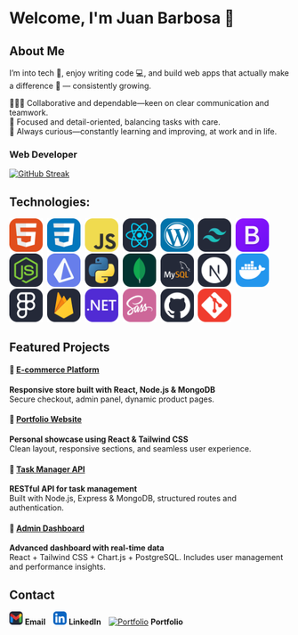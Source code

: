 # Welcome, I'm Juan Barbosa 👋 

## About Me
I’m into tech 🚀, enjoy writing code 💻, and build web apps that actually make a difference 🌱 — consistently growing.

🧑‍🤝‍🧑 Collaborative and dependable—keen on clear communication and teamwork.<br/>
📌 Focused and detail-oriented, balancing tasks with care.<br/>
🌿 Always curious—constantly learning and improving, at work and in life.


### Web Developer
<div>
<a href="https://git.io/streak-stats"><img src="https://github-readme-streak-stats.herokuapp.com?user=JuanBarbosaA&theme=highcontrast&hide_border=true&border_radius=9.5&date_format=M%20j%5B%2C%20Y%5D" alt="GitHub Streak" /></a>

</div>

## Technologies:
<div>
  <img src="https://github.com/tandpfun/skill-icons/raw/main/icons/HTML.svg" alt="HTML" title="HTML" width="60" height="60"/>  <img src="https://github.com/tandpfun/skill-icons/raw/main/icons/CSS.svg" alt="CSS" title="CSS" width="60" height="60"/>  <img src="https://github.com/tandpfun/skill-icons/raw/main/icons/JavaScript.svg" alt="JavaScript" title="JavaScript" width="60" height="60"/>  <img src="https://github.com/tandpfun/skill-icons/raw/main/icons/React-Dark.svg" alt="React" title="React" width="60" height="60"/>  <img src="https://github.com/tandpfun/skill-icons/raw/main/icons/Wordpress.svg" alt="WordPress" title="WordPress" width="60" height="60"/>  <img src="https://github.com/tandpfun/skill-icons/raw/main/icons/TailwindCSS-Dark.svg" alt="Tailwind CSS" title="Tailwind CSS" width="60" height="60"/>  <img src="https://github.com/tandpfun/skill-icons/raw/main/icons/Bootstrap.svg" alt="Bootstrap" title="Bootstrap" width="60" height="60"/>  <img src="https://github.com/tandpfun/skill-icons/raw/main/icons/NodeJS-Dark.svg" alt="Node.js" title="Node.js" width="60" height="60"/>  <img src="https://github.com/tandpfun/skill-icons/raw/main/icons/Prisma.svg" alt="Prisma" title="Prisma" width="60" height="60"/>  <img src="https://github.com/tandpfun/skill-icons/raw/main/icons/Python-Dark.svg" alt="Python" title="Python" width="60" height="60"/>  <img src="https://github.com/tandpfun/skill-icons/raw/main/icons/MongoDB.svg" alt="MongoDB" title="MongoDB" width="60" height="60"/>  <img src="https://github.com/tandpfun/skill-icons/raw/main/icons/MySQL-Dark.svg" alt="MySQL" title="MySQL" width="60" height="60"/>  <img src="https://github.com/tandpfun/skill-icons/raw/main/icons/NextJS-Dark.svg" alt="Next.js" title="Next.js" width="60" height="60"/>  <img src="https://github.com/tandpfun/skill-icons/raw/main/icons/Docker.svg" alt="Docker" title="Docker" width="60" height="60"/>  <img src="https://github.com/tandpfun/skill-icons/raw/main/icons/Figma-Dark.svg" alt="Figma" title="Figma" width="60" height="60"/>  <img src="https://github.com/tandpfun/skill-icons/raw/main/icons/Firebase-Dark.svg" alt="Firebase" title="Firebase" width="60" height="60"/>  <img src="https://github.com/tandpfun/skill-icons/raw/main/icons/DotNet.svg" alt=".NET" title=".NET" width="60" height="60"/>  <img src="https://github.com/tandpfun/skill-icons/raw/main/icons/Sass.svg" alt="Sass" title="Sass" width="60" height="60"/>  <img src="https://github.com/tandpfun/skill-icons/raw/main/icons/Github-Dark.svg" alt="GitHub" title="GitHub" width="60" height="60"/>  <img src="https://github.com/tandpfun/skill-icons/raw/main/icons/Git.svg" alt="Git" title="Git" width="60" height="60"/>

</div>

## Featured Projects
#### 🔹 [E-commerce Platform](https://github.com/juanbarbosa/ecommerce-platform)
**Responsive store built with React, Node.js & MongoDB**  
Secure checkout, admin panel, dynamic product pages.

#### 🔹 [Portfolio Website](https://juanbarbosa.dev)
**Personal showcase using React & Tailwind CSS**  
Clean layout, responsive sections, and seamless user experience.

#### 🔹 [Task Manager API](https://github.com/juanbarbosa/task-manager-api)
**RESTful API for task management**  
Built with Node.js, Express & MongoDB, structured routes and authentication.

#### 🔹 [Admin Dashboard](https://github.com/juanbarbosa/admin-dashboard)
**Advanced dashboard with real-time data**  
React + Tailwind CSS + Chart.js + PostgreSQL. Includes user management and performance insights.



## Contact

[<img src="https://github.com/tandpfun/skill-icons/raw/main/icons/Gmail-Dark.svg" alt="Email" title="Email" width="24" height="24"/>](mailto:juanbarbosavella@gmail.com) **Email** [<img src="https://github.com/tandpfun/skill-icons/raw/main/icons/LinkedIn.svg" alt="LinkedIn" title="LinkedIn" width="24" height="24"/>](https://www.linkedin.com/in/juan-barbosa-66006a2bb/) **LinkedIn** [<img src="https://avatars.githubusercontent.com/u/126805180?v=4" alt="Portfolio" title="Portfolio" width="24" height="24"/>](https://juanbarbosaa.github.io/) **Portfolio**

